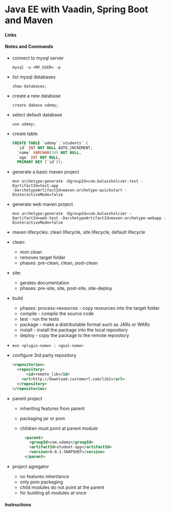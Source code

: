 # Java EE with Vaadin, Spring Boot and Maven

#### Links

#### Notes and Commands

- connect to mysql server

  ```
  mysql -u <MY_USER> -p
  ```

- list mysql databases

  ```shell
  show databases;
  ```

- create a new database

  ```shell
  create dabase udemy;
  ```

- select default database

  ```shell
  use udemy;
  ```

- create table

  ```sql
  CREATE TABLE `udemy`.`students` (
    `id` INT NOT NULL AUTO_INCREMENT,
    `name` VARCHAR(30) NOT NULL,
    `age` INT NOT NULL,
    PRIMARY KEY (`id`));
  ```

- generate a basic maven project

  ```shell
  mvn archetype:generate -DgroupId=com.balazsholczer.test -DartifactId=test-app 
  -DarchetypeArtifactId=maven-archetype-quickstart -DinteractiveMode=false
  ```

- generate web maven project

  ```shell
  mvn archetype:generate -DgroupId=com.balazsholczer -DartifactId=web-test -DarchetypeArtifactId=maven-archetype-webapp -DinteractiveMode=false
  ```

- maven lifecycles: clean lifecycle, site lifecycle, default lifecycle

- clean:

  - mvn clean
  - removes target folder
  - phases: pre-clean, clean, post-clean

- site:

  - gerates documentation
  - phases: pre-site, site, post-site, site-deploy

- build

  - phases: process-resources - copy resources into the target folder
  - compile - compile the source code
  - test - run the tests
  - package - make a distributable format such as JARs or WARs
  - install - install the package into the local repository
  - deploy - copy the package to the remote repository

- `mvn <plugin-name> : <goal-name>` 

- configure 3rd party repository

  ```xml
  <repositories>
    <repository>
    	<id>remote_lib</id>
      <url>http://download.customurl.com/lib1</url>
    </repository>
  </repositories>  
  ```

- parent project

  - inheriting features from parent

  - packaging jar or pom

  - children must point at parent module

    ```xml
      <parent>
        <groupId>com.udemy</groupId>
        <artifactId>student-app</artifactId>
        <version>0.0.1-SNAPSHOT</version>
      </parent>
    ```

- project agregator

  - no features inheritance
  - only pom packaging
  - child modules do not  point at the parent
  - for building all modules at once

#### Instructions